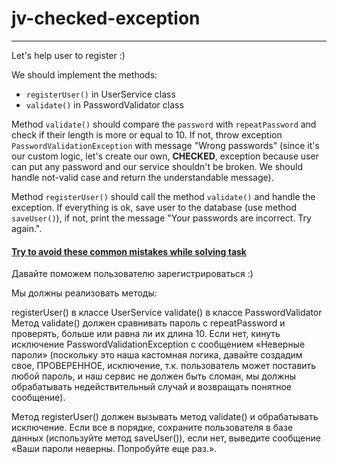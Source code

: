 # jv-checked-exception

---
Let's help user to register :)

We should implement the methods:

- `registerUser()` in UserService class
- `validate()` in PasswordValidator class

Method `validate()` should compare the `password` with `repeatPassword` and check
if their length is more or equal to 10. If not, throw exception `PasswordValidationException`
with message "Wrong passwords" (since it's our custom logic, let's create our own, **CHECKED**, exception
because user can put any password and our service shouldn't be broken. We should handle not-valid case and return the understandable message).

Method `registerUser()` should call the method `validate()` and handle the exception.
If everything is ok, save user to the database (use method `saveUser()`),
if not, print the message "Your passwords are incorrect. Try again.".

#### [Try to avoid these common mistakes while solving task](https://mate-academy.github.io/jv-program-common-mistakes/java-core/exceptions/password-validation)

Давайте поможем пользователю зарегистрироваться :)

Мы должны реализовать методы:

registerUser() в классе UserService
validate() в классе PasswordValidator
Метод validate() должен сравнивать пароль с repeatPassword и проверять, больше или равна ли их длина 10. Если нет, кинуть исключение PasswordValidationException с сообщением «Неверные пароли» (поскольку это наша кастомная логика, давайте создадим свое, ПРОВЕРЕННОЕ, исключение, т.к. пользователь может поставить любой пароль, и наш сервис не должен быть сломан, мы должны обрабатывать недействительный случай и возвращать понятное сообщение).

Метод registerUser() должен вызывать метод validate() и обрабатывать исключение. Если все в порядке, сохраните пользователя в базе данных (используйте метод saveUser()), если нет, выведите сообщение «Ваши пароли неверны. Попробуйте еще раз.».